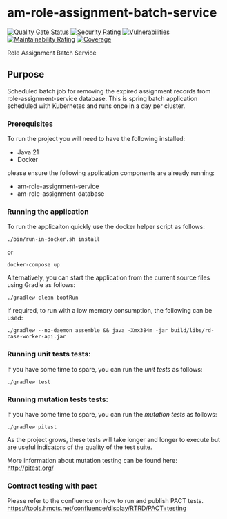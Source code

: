 # am-role-assignment-batch-service

[![Quality Gate Status](https://sonarcloud.io/api/project_badges/measure?project=am-role-assignment-batch-service&metric=alert_status)](https://sonarcloud.io/summary/overall?id=am-role-assignment-batch-service)
[![Security Rating](https://sonarcloud.io/api/project_badges/measure?project=am-role-assignment-batch-service&metric=security_rating)](https://sonarcloud.io/summary/overall?id=am-role-assignment-batch-service)
[![Vulnerabilities](https://sonarcloud.io/api/project_badges/measure?project=am-role-assignment-batch-service&metric=vulnerabilities)](https://sonarcloud.io/summary/overall?id=am-role-assignment-batch-service)
[![Maintainability Rating](https://sonarcloud.io/api/project_badges/measure?project=am-role-assignment-batch-service&metric=sqale_rating)](https://sonarcloud.io/summary/overall?id=am-role-assignment-batch-service)
[![Coverage](https://sonarcloud.io/api/project_badges/measure?project=am-role-assignment-batch-service&metric=coverage)](https://sonarcloud.io/summary/overall?id=am-role-assignment-batch-service)

Role Assignment Batch Service

## Purpose

Scheduled batch job for removing the expired assignment records from role-assignment-service database. 
This is spring batch application scheduled with Kubernetes and runs once in a day per cluster.

### Prerequisites

To run the project you will need to have the following installed:

* Java 21
* Docker

please ensure the following application components are already running:
* am-role-assignment-service
* am-role-assignment-database

### Running the application

To run the applicaiton quickly use the docker helper script as follows:

```
./bin/run-in-docker.sh install
```
or

```
docker-compose up
```


Alternatively, you can start the application from the current source files using Gradle as follows:

```
./gradlew clean bootRun
```

If required, to run with a low memory consumption, the following can be used:

```
./gradlew --no-daemon assemble && java -Xmx384m -jar build/libs/rd-case-worker-api.jar
```


### Running unit tests tests:

If you have some time to spare, you can run the *unit tests* as follows:

```
./gradlew test
```

### Running mutation tests tests:

If you have some time to spare, you can run the *mutation tests* as follows:

```
./gradlew pitest
```

As the project grows, these tests will take longer and longer to execute but are useful indicators of the quality of the test suite.

More information about mutation testing can be found here:
http://pitest.org/

### Contract testing with pact

Please refer to the confluence on how to run and publish PACT tests.
https://tools.hmcts.net/confluence/display/RTRD/PACT+testing
